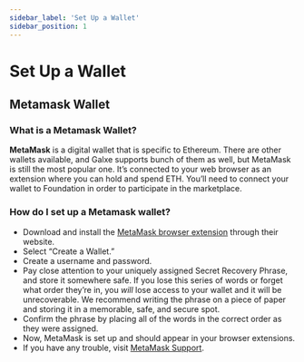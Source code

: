 ```yaml
---
sidebar_label: 'Set Up a Wallet'
sidebar_position: 1
---
```



# Set Up a Wallet

## Metamask Wallet

### What is a Metamask Wallet?

**MetaMask** is a digital wallet that is specific to Ethereum. There are other wallets available, and Galxe supports bunch of them as well, but MetaMask is still the most popular one. It’s connected to your web browser as an extension where you can hold and spend ETH. You’ll need to connect your wallet to Foundation in order to participate in the marketplace.

### **How do I set up a Metamask wallet?**

- Download and install the [MetaMask browser extension](https://metamask.io/download.html) through their website.
- Select “Create a Wallet.”
- Create a username and password.
- Pay close attention to your uniquely assigned Secret Recovery Phrase, and store it somewhere safe. If you lose this series of words or forget what order they’re in, you *will* lose access to your wallet and it will be unrecoverable. We recommend writing the phrase on a piece of paper and storing it in a memorable, safe, and secure spot.
- Confirm the phrase by placing all of the words in the correct order as they were assigned.
- Now, MetaMask is set up and should appear in your browser extensions.
- If you have any trouble, visit [MetaMask Support](https://metamask.zendesk.com/hc/en-us).
